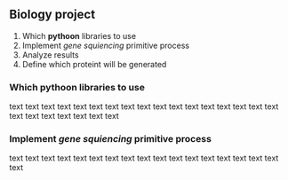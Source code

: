 ## Biology project

1. Which **pythoon** libraries to use
2. Implement *gene squiencing* primitive process
3. Analyze results
4. Define which proteint will be generated

### Which **pythoon** libraries to use
text text text text text text
text text text text text text
text text text text text text
text text text text text text

### Implement *gene squiencing* primitive process

text text text text text text
text text text text text text
text text text text text text
